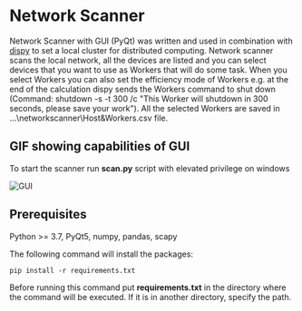 # Network Scanner
Network Scanner with GUI (PyQt) was written and used in combination with [dispy](https://pypi.org/project/dispy/) to set a local cluster for distributed computing. Network scanner scans the local network, all the devices are listed and you can select devices that you want to use as Workers that will do some task. When you select Workers you can also set the efficiency mode of Workers e.g. at the end of the calculation dispy sends the Workers command to shut down (Command: shutdown -s -t 300 /c "This Worker will shutdown in 300 seconds, please save your work"). All the selected Workers are saved in ...\networkscanner\Host&Workers.csv file.


## GIF showing capabilities of GUI 
To start the scanner run **scan.py** script with elevated privilege on windows

![GUI](https://user-images.githubusercontent.com/51490354/116480060-f551ef80-a880-11eb-9b55-2eb83ca4c9b7.gif)


## Prerequisites

Python >= 3.7, PyQt5, numpy, pandas, scapy

The following command will install the packages:
```shell
pip install -r requirements.txt
```
Before running this command put **requirements.txt** in the directory where the command will be executed. If it is in another directory, specify the path.
